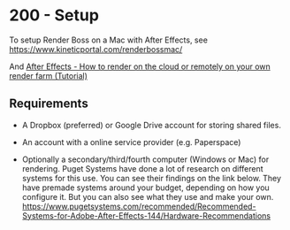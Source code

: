 # 200 - Setup

To setup Render Boss on a Mac with After Effects, see https://www.kineticportal.com/renderbossmac/

And [After Effects - How to render on the cloud or remotely on your own render farm (Tutorial)](https://www.youtube.com/watch?v=tA_oHbvAnYs)

## Requirements

- A Dropbox (preferred) or Google Drive account for storing shared files.
- An account with a online service provider (e.g. Paperspace)

- Optionally a secondary/third/fourth computer (Windows or Mac) for rendering. Puget Systems have done a lot of research on different systems for this use. You can see their findings on the link below. They have premade systems around your budget, depending on how you configure it. But you can also see what they use and make your own.
 https://www.pugetsystems.com/recommended/Recommended-Systems-for-Adobe-After-Effects-144/Hardware-Recommendations